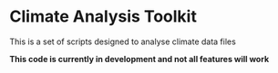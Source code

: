 # Climate Analysis Toolkit

This is a set of scripts designed to analyse climate data files

**This code is currently in development and not all features will work**
